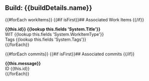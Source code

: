 ## Build: {{buildDetails.name}}

{{#forEach workItems}} {{#if isFirst}}## Associated Work Items {{/if}}

**{{this.id}} {{lookup this.fields 'System.Title'}}**<br/>
WIT {{lookup this.fields 'System.WorkItemType'}}<br/>
Tags {{lookup this.fields 'System.Tags'}}<br/>
{{/forEach}}

{{#forEach commits}} {{#if isFirst}}## Associated commits {{/if}}

**{{this.message}}**<br/>
ID {{this.id}}<br/>
{{/forEach}}

